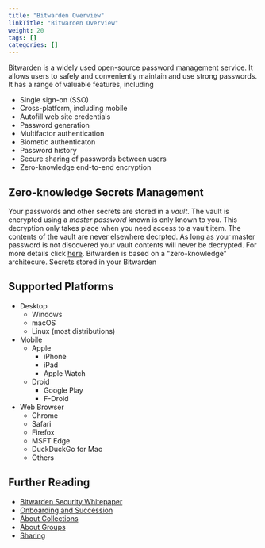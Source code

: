 ```yaml
---
title: "Bitwarden Overview"
linkTitle: "Bitwarden Overview"
weight: 20
tags: []
categories: []
---
```


[Bitwarden](https://bitwarden.com/) is a widely used open-source password management service.
It allows users to safely and conveniently maintain and use strong passwords.
It has a range of valuable features, including 
  - Single sign-on (SSO)
  - Cross-platform, including mobile
  - Autofill web site credentials
  - Password generation
  - Multifactor authentication
  - Biometic authenticaton
  - Password history
  - Secure sharing of passwords between users
  - Zero-knowledge end-to-end encryption

## Zero-knowledge Secrets Management

Your passwords and other secrets are stored in a _vault_. 
The vault is encrypted using a _master password_ known is only known to you.
This decryption only takes place when you need access to a vault item.
The contents of the vault are never elsewhere decrpted.
As long as your master password is not discovered your vault contents will never be decrypted.
For more details click [here](https://bitwarden.com/help/bitwarden-security-white-paper/#overview-of-the-master-password-hashing,-key-derivation,-and-encryption-process).
Bitwarden is based on a "zero-knowledge" architecure. Secrets stored in your Bitwarden 

## Supported Platforms

  - Desktop
    - Windows
    - macOS
    - Linux (most distributions)
  - Mobile
    - Apple
      - iPhone
      - iPad
      - Apple Watch
    - Droid
      - Google Play
      - F-Droid
  - Web Browser
    - Chrome
    - Safari
    - Firefox
    - MSFT Edge
    - DuckDuckGo for Mac
    - Others

## Further Reading

- [Bitwarden Security Whitepaper](https://bitwarden.com/help/bitwarden-security-white-paper/)
- [Onboarding and Succession](https://bitwarden.com/help/onboarding-and-succession)
- [About Collections](https://bitwarden.com/help/about-collections/)
- [About Groups](https://bitwarden.com/help/about-groups)
- [Sharing](https://bitwarden.com/help/sharing/)
